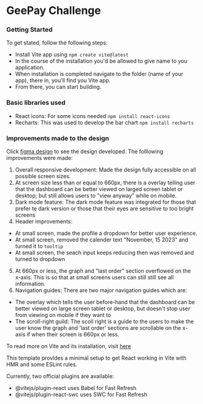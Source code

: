 # GeePay Challenge

### Getting Started

To get stated, follow the following steps:

- Install Vite app using `npm create vite@latest`
- In the course of the installation you'd be allowed to give name to you application.
- When installation is completed navigate to the folder (name of your app), there in, you'll find you Vite app.
- From there, you can start building.

### Basic libraries used

- React icons: For some icons needed `npm install react-icons`
- Recharts: This was used to develop the bar chart `npm install recharts`

### Improvements made to the design

Click [figma design](https://www.figma.com/file/IvIZCBKMfmY3Qty0Gqx6S8/Analytics-Dashboard?node-id=1%3A3&mode=dev) to see the design developed. The folllowing improvements were made:

1. Overall responsive development: Made the design fully accessible on all possible screen sizes.
2. At screen size less than or equal to 660px, there is a overlay telling user that the dashboard can be better viewed on larged screen tablet or desktop; but still allows users to "view anyway" while on mobile.
3. Dark mode feature: The dark mode feature was integrated for those that prefer te dark version or those that their eyes are sensitive to too bright screens
4. Header improvements:

- At small screen, made the profile a dropdown for better user experience.
- At small screen, removed the calender text "November, 15 2023" and turned it to `tooltip`
- At small screen, the seach input keeps reducing then was removed and turned to dropdown

5. At 660px or less, the graph and "last order" section overflowed on the x-axis. This is so that at small screens users can still still see all information.
6. Navigation guides: There are two major navigation guides which are:

- The overlay which tells the user before-hand that the dashboard can be better viewed on large screen tablet or desktop, but doesn't stop user from viewing on mobile if they want to
- The scroll-right guild: The scoll right is a guide to the users to make the user know the graph and 'last order' sections are scrollable on the x-axis if when their screen is 660px or less.

To read more on Vite and its installation, visit [here](https://vitejs.dev/)

This template provides a minimal setup to get React working in Vite with HMR and some ESLint rules.

Currently, two official plugins are available:

- @vitejs/plugin-react uses Babel for Fast Refresh
- @vitejs/plugin-react-swc uses SWC for Fast Refresh
